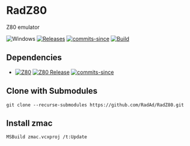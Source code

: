 # RadZ80
Z80 emulator

![Windows](https://img.shields.io/badge/platform-Windows-blue.svg)
[![Releases](https://img.shields.io/github/release/RadAd/RadZ80.svg)](https://github.com/RadAd/RadZ80/releases/latest)
[![commits-since](https://img.shields.io/github/commits-since/RadAd/RadZ80/latest.svg)](commits/master)
[![Build](https://img.shields.io/appveyor/ci/RadAd/RadZ80.svg)](https://ci.appveyor.com/project/RadAd/RadZ80)

## Dependencies
+ [![Z80](https://img.shields.io/badge/Z80-v0.2_pre_2024_09_21-blue)](https://github.com/redcode/Z80) [![Z80 Release](https://img.shields.io/github/v/release/redcode/Z80?label=Latest)](https://github.com/redcode/Z80/releases) [![commits-since](https://img.shields.io/github/commits-since/redcode/Z80/v0.2-pre-2024-09-21)](https://github.com/redcode/Z80/commits/master/)

## Clone with Submodules

```
git clone --recurse-submodules https://github.com/RadAd/RadZ80.git
```

## Install zmac

```
MSBuild zmac.vcxproj /t:Update
```
